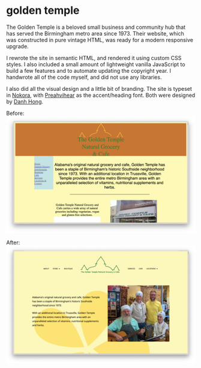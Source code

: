 # golden temple

The Golden Temple is a beloved small business and community hub that has served the Birmingham metro area since 1973. Their website, which was constructed in pure vintage HTML, was ready for a modern responsive upgrade.

I rewrote the site in semantic HTML, and rendered it using custom CSS styles. I also included a small amount of lightweight vanilla JavaScript to build a few features and to automate updating the copyright year. I handwrote all of the code myself, and did not use any libraries.

I also did all the visual design and a little bit of branding. The site is typeset in [Nokora](https://fonts.google.com/specimen/Nokora/about?query=Danh+Hong), with [Preahvihear](https://fonts.google.com/specimen/Preahvihear/about?query=Danh+Hong) as the accent/heading font. Both were designed by [Danh Hong](https://github.com/danhhong).

Before:
![screenshot of old landing page](./img/screenshot-before.png)

After:
![screenshot of new landing page](./img/screenshot-after.png)
